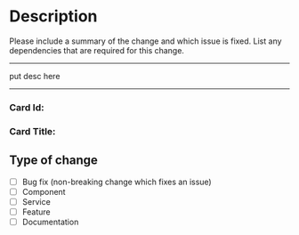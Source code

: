 # Description

Please include a summary of the change and which issue is fixed. List any dependencies that are required for this change.

---

put desc here
 
---
### Card Id:  
### Card Title:

## Type of change

- [ ] Bug fix (non-breaking change which fixes an issue)
- [ ] Component
- [ ] Service
- [ ] Feature
- [ ] Documentation

